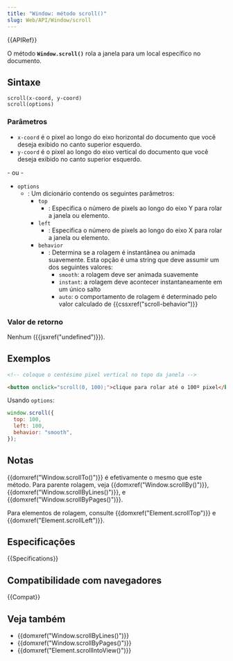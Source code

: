 ```yaml
---
title: "Window: método scroll()"
slug: Web/API/Window/scroll
---
```


{{APIRef}}

O método **`Window.scroll()`** rola a janela para um local específico no documento.

## Sintaxe

```js-nolint
scroll(x-coord, y-coord)
scroll(options)
```

### Parâmetros

- `x-coord` é o pixel ao longo do eixo horizontal do documento que você
   deseja exibido no canto superior esquerdo.
- `y-coord` é o pixel ao longo do eixo vertical do documento que você
   deseja exibido no canto superior esquerdo.

\- ou -

- `options`
  - : Um dicionário contendo os seguintes parâmetros:
    - `top`
      - : Especifica o número de pixels ao longo do eixo Y para rolar a janela ou elemento.
    - `left`
      - : Especifica o número de pixels ao longo do eixo X para rolar a janela ou elemento.
    - `behavior`
      - : Determina se a rolagem é instantânea ou animada suavemente. Esta opção é uma string que deve assumir um dos seguintes valores:
        - `smooth`: a rolagem deve ser animada suavemente
        - `instant`: a rolagem deve acontecer instantaneamente em um único salto
        - `auto`: o comportamento de rolagem é determinado pelo valor calculado de {{cssxref("scroll-behavior")}}

### Valor de retorno

Nenhum ({{jsxref("undefined")}}).

## Exemplos

```html
<!-- coloque o centésimo pixel vertical no topo da janela -->

<button onclick="scroll(0, 100);">clique para rolar até o 100º pixel</button>
```

Usando `options`:

```js
window.scroll({
  top: 100,
  left: 100,
  behavior: "smooth",
});
```

## Notas

{{domxref("Window.scrollTo()")}} é efetivamente o mesmo que este método. Para parente
rolagem, veja {{domxref("Window.scrollBy()")}}, {{domxref("Window.scrollByLines()")}},
e {{domxref("Window.scrollByPages()")}}.

Para elementos de rolagem, consulte {{domxref("Element.scrollTop")}} e
{{domxref("Element.scrollLeft")}}.

## Especificações

{{Specifications}}

## Compatibilidade com navegadores

{{Compat}}

## Veja também

- {{domxref("Window.scrollByLines()")}}
- {{domxref("Window.scrollByPages()")}}
- {{domxref("Element.scrollIntoView()")}}
